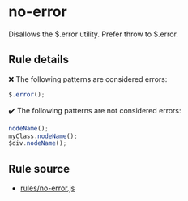 # no-error

Disallows the $.error utility. Prefer throw to $.error.

## Rule details

❌ The following patterns are considered errors:
```js
$.error();
```

✔️ The following patterns are not considered errors:
```js
nodeName();
myClass.nodeName();
$div.nodeName();
```
## Rule source

* [rules/no-error.js](../rules/no-error.js)
